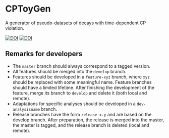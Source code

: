 # CPToyGen

A generator of pseudo-datasets of decays with time-dependent CP violation.

[![DOI](https://zenodo.org/badge/doi/10.5281/zenodo.20356.svg)](http://dx.doi.org/10.5281/zenodo.20356)
[![DOI](https://zenodo.org/badge/doi/10.5281/zenodo.51201.svg)](http://dx.doi.org/10.5281/zenodo.51201)

## Remarks for developers
- The `master` branch should always correspond to a tagged version.
- All features should be merged into the `develop` branch.
- Features should be developed in a `feature-xyz` branch, where `xyz` should be replaced with some meaningful name. Feature branches should have a limited lifetime. After finishing the development of the feature, merge its branch to `develop` and delete it (both local and remote).
- Adaptations for specific analyses should be developed in a `dev-analysisname` branch.
- Release branches have the form `release-x.y` and are based on the develop branch. After preparation, the release is merged into the master, the master is tagged, and the release branch is deleted (local and remote).
